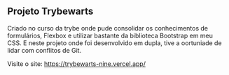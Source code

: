 ## Projeto Trybewarts

Criado no curso da trybe onde pude consolidar os conhecimentos de formulários, Flexbox e utilizar bastante da biblioteca Bootstrap em meu CSS. E neste projeto onde foi desenvolvido em dupla, tive a oortuniade de lidar com conflitos de Git.

Visite o site: https://trybewarts-nine.vercel.app/
